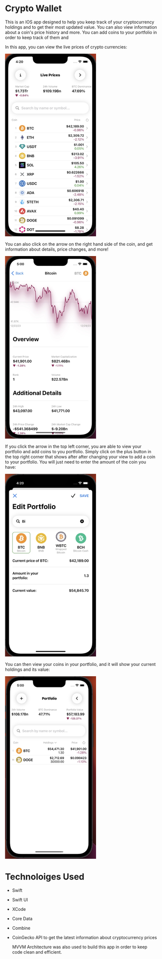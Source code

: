 # Crypto Wallet
This is an IOS app designed to help you keep track of your cryptocurrency holdings and to get their most updated value. You can also view information about a coin's price history and more. You can add coins to your portfolio in order to keep track of them and 

In this app, you can view the live prices of crypto currencies: 

<img src="https://github.com/varuhn36/Crypto-Wallet-Portfolio/blob/main/Images/Live%20Prices.jpeg" alt="Live Prices" width="300" height="600">

You can also click on the arrow on the right hand side of the coin, and get information about details, price changes, and more!

<img src="https://github.com/varuhn36/Crypto-Wallet-Portfolio/blob/main/Images/Coin%20Details.jpeg" alt="Coin Details" width="300" height="600">

If you click the arrow in the top left corner, you are able to view your portfolio and add coins to you portfolio. Simply click on the plus button in the top right corner that shows after after changing your view to add a coin to your portfolio. You will just need to enter the amount of the coin you have:

<img src="https://github.com/varuhn36/Crypto-Wallet-Portfolio/blob/main/Images/Edit%20Portfolio.jpeg" alt="Portfolio View" width="300" height="600">

You can then view your coins in your portfolio, and it will show your current holdings and its value:

<img src="https://github.com/varuhn36/Crypto-Wallet-Portfolio/blob/main/Images/Portfolio%20View.jpeg" alt="Portfolio View" width="300" height="600">

# Technoloiges Used
- Swift
- Swift UI
- XCode
- Core Data
- Combine
- CoinGecko API to get the latest information about cryptocurrency prices

  MVVM Architecture was also used to build this app in order to keep code clean and efficient.



